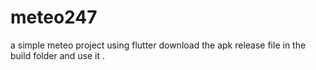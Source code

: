 # meteo247

a simple meteo project using flutter download the apk release file in the build folder and use it .
